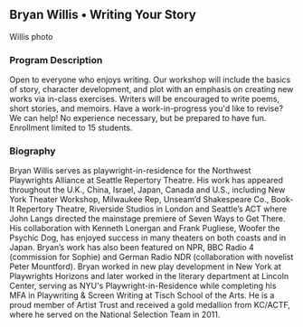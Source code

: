 ## Bryan Willis • Writing Your Story

Willis photo

### Program Description

Open to everyone who enjoys writing. Our workshop will include the basics of story, character development, and plot with an emphasis on creating new works via in-class exercises. Writers will be encouraged to write poems, short stories, and memoirs. Have a work-in-progress you'd like to revise? We can help! No experience necessary, but be prepared to have fun. Enrollment limited to 15 students.

### Biography

Bryan Willis serves as playwright-in-residence for the Northwest Playwrights Alliance at Seattle Repertory Theatre.  His work has appeared throughout the U.K., China, Israel, Japan, Canada and U.S., including New York Theater Workshop, Milwaukee Rep, Unseam’d Shakespeare Co., Book-It Repertory Theatre, Riverside Studios in London and Seattle’s ACT where John Langs directed the mainstage premiere of Seven Ways to Get There.  His collaboration with Kenneth Lonergan and Frank Pugliese, Woofer the Psychic Dog, has enjoyed success in many theaters on both coasts and in Japan. Bryan’s work has also been featured on NPR, BBC Radio 4 (commission for Sophie) and German Radio NDR (collaboration with novelist Peter Mountford). Bryan worked in new play development in New York at Playwrights Horizons and later worked in the literary department at Lincoln Center, serving as NYU's Playwright-in-Residence while completing his MFA in Playwriting & Screen Writing at Tisch School of the Arts.  He is a proud member of Artist Trust and received a gold medallion from KC/ACTF, where he served on the National Selection Team in 2011.
